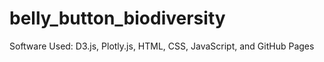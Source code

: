 # belly_button_biodiversity
Software Used: D3.js, Plotly.js, HTML, CSS, JavaScript, and GitHub Pages
